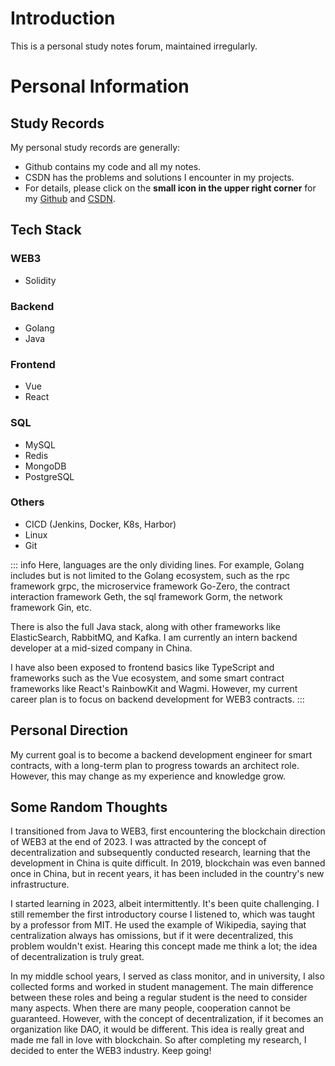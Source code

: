 # Introduction

This is a personal study notes forum, maintained irregularly.

# Personal Information

## Study Records
My personal study records are generally:
- Github contains my code and all my notes.
- CSDN has the problems and solutions I encounter in my projects.
- For details, please click on the **small icon in the upper right corner** for my [Github](https://github.com/congmucc/note) and [CSDN](https://blog.csdn.net/m0_73419038?type=blog).

## Tech Stack
### WEB3
- Solidity

### Backend
- Golang
- Java

### Frontend
- Vue
- React

### SQL
- MySQL
- Redis
- MongoDB
- PostgreSQL

### Others
- CICD (Jenkins, Docker, K8s, Harbor)
- Linux
- Git

::: info
Here, languages are the only dividing lines. For example, Golang includes but is not limited to the Golang ecosystem, such as the rpc framework grpc, the microservice framework Go-Zero, the contract interaction framework Geth, the sql framework Gorm, the network framework Gin, etc.

There is also the full Java stack, along with other frameworks like ElasticSearch, RabbitMQ, and Kafka. I am currently an intern backend developer at a mid-sized company in China.

I have also been exposed to frontend basics like TypeScript and frameworks such as the Vue ecosystem, and some smart contract frameworks like React's RainbowKit and Wagmi. However, my current career plan is to focus on backend development for WEB3 contracts.
:::

## Personal Direction

My current goal is to become a backend development engineer for smart contracts, with a long-term plan to progress towards an architect role. However, this may change as my experience and knowledge grow.

## Some Random Thoughts

I transitioned from Java to WEB3, first encountering the blockchain direction of WEB3 at the end of 2023. I was attracted by the concept of decentralization and subsequently conducted research, learning that the development in China is quite difficult. In 2019, blockchain was even banned once in China, but in recent years, it has been included in the country's new infrastructure.

I started learning in 2023, albeit intermittently. It's been quite challenging. I still remember the first introductory course I listened to, which was taught by a professor from MIT. He used the example of Wikipedia, saying that centralization always has omissions, but if it were decentralized, this problem wouldn't exist. Hearing this concept made me think a lot; the idea of decentralization is truly great.

In my middle school years, I served as class monitor, and in university, I also collected forms and worked in student management. The main difference between these roles and being a regular student is the need to consider many aspects. When there are many people, cooperation cannot be guaranteed. However, with the concept of decentralization, if it becomes an organization like DAO, it would be different. This idea is really great and made me fall in love with blockchain. So after completing my research, I decided to enter the WEB3 industry. Keep going!